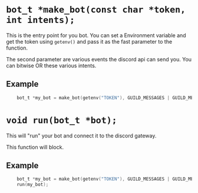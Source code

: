 


# `bot_t *make_bot(const char *token, int intents);`

This is the entry point for you bot. You can set a Environment variable and get the token using `getenv()` and pass it as the fast parameter to the function.

The second parameter are various events the discord api can send you. You can bitwise OR these various intents.

## Example
```c
    bot_t *my_bot = make_bot(getenv("TOKEN"), GUILD_MESSAGES | GUILD_MESSAGE_REACTIONS)
```

# `void run(bot_t *bot);`

This will "run" your bot and connect it to the discord gateway.

This function will block.

## Example
```c
    bot_t *my_bot = make_bot(getenv("TOKEN"), GUILD_MESSAGES | GUILD_MESSAGE_REACTIONS)
    run(my_bot);
```


